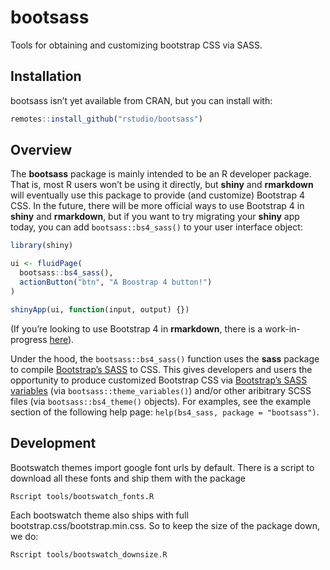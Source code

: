 
# bootsass

Tools for obtaining and customizing bootstrap CSS via SASS.

## Installation

bootsass isn’t yet available from CRAN, but you can install with:

``` r
remotes::install_github("rstudio/bootsass")
```

## Overview

The **bootsass** package is mainly intended to be an R developer
package. That is, most R users won’t be using it directly, but **shiny**
and **rmarkdown** will eventually use this package to provide (and
customize) Bootstrap 4 CSS. In the future, there will be more official
ways to use Bootstrap 4 in **shiny** and **rmarkdown**, but if you want
to try migrating your **shiny** app today, you can add
`bootsass::bs4_sass()` to your user interface object:

``` r
library(shiny)

ui <- fluidPage(
  bootsass::bs4_sass(),
  actionButton("btn", "A Boostrap 4 button!")
)

shinyApp(ui, function(input, output) {})
```

(If you’re looking to use Bootstrap 4 in **rmarkdown**, there is a
work-in-progress
[here](https://github.com/rstudio/rmarkdown/pull/1706)).

Under the hood, the `bootsass::bs4_sass()` function uses the **sass**
package to compile [Bootstrap’s
SASS](https://getbootstrap.com/docs/4.0/getting-started/theming/) to
CSS. This gives developers and users the opportunity to produce
customized Bootstrap CSS via [Bootstrap’s SASS
variables](https://github.com/rstudio/bootsass/blob/master/inst/node_modules/bootstrap/scss/_variables.scss)
(via `bootsass::theme_variables()`) and/or other aribitrary SCSS files
(via `bootsass::bs4_theme()` objects). For examples, see the example
section of the following help page: `help(bs4_sass, package =
"bootsass")`.

## Development

Bootswatch themes import google font urls by default. There is a script
to download all these fonts and ship them with the package

``` shell
Rscript tools/bootswatch_fonts.R
```

Each bootswatch theme also ships with full
bootstrap.css/bootstrap.min.css. So to keep the size of the package
down, we do:

``` shell
Rscript tools/bootswatch_downsize.R
```
